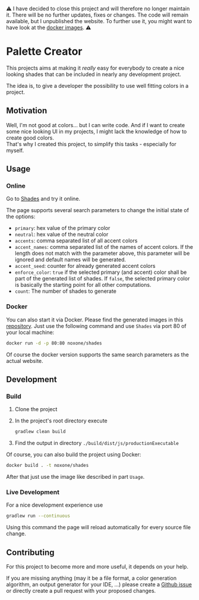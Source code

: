 ⚠️ I have decided to close this project and will therefore no longer maintain it. There will be no further updates, fixes or changes. The code will remain available, but I unpublished the website. To further use it, you might want to have look at the [docker images](https://hub.docker.com/r/noxone/shades). ⚠️

# Palette Creator

This projects aims at making it *really* easy for everybody to create a nice looking shades that can be included
in nearly any development project.

The idea is, to give a developer the possibility to use well fitting colors in a project.

## Motivation

Well, I'm not good at colors... but I can write code. And if I want to create some nice looking UI in my
projects, I might lack the knowledge of how to create good colors.  
That's why I created this project, to simplify this tasks - especially for myself.

## Usage

### Online

Go to [Shades](https://shades.olafneumann.org/) and try it online.

The page supports several search parameters to change the initial state of the options:

- ``primary``: hex value of the primary color
- ``neutral``: hex value of the neutral color
- ``accents``: comma separated list of all accent colors
- ``accent_names``: comma separated list of the names of accent colors. If the length does not match with the parameter above, this parameter will be ignored and default names will be generated.
- ``accent_seed``: counter for already generated accent colors
- ``enforce_color``: `true` if the selected primary (and accent) color shall be part of the generated list of shades. If `false`, the selected primary color is basically the starting point for all other computations.
- ``count``: The number of shades to generate

<!-- TODO: Example: [https://shades.olafneumann.org/](https://shades.olafneumann.org/)-->

### Docker

You can also start it via Docker. Please find the generated images in this [repository](https://hub.docker.com/r/noxone/shades). Just use the following command and use ``Shades`` via port 80 of your local machine:

```bash
docker run -d -p 80:80 noxone/shades
```

Of course the docker version supports the same search parameters as the actual website.

## Development

### Build

1. Clone the project
2. In the project's root directory execute

   ```bash
   gradlew clean build
   ```

3. Find the output in directory ``./build/dist/js/productionExecutable``

Of course, you can also build the project using Docker:

   ```bash
   docker build . -t noxone/shades
   ```

After that just use the image like described in part `Usage`.

### Live Development

For a nice development experience use

```bash
gradlew run --continuous
```

Using this command the page will reload automatically for every source file change.

## Contributing

For this project to become more and more useful, it depends on your help.

If you are missing anything (may it be a file format, a color generation algorithm, an output generator for your IDE, ...)
please create a [Github issue](https://github.com/noxone/palette-creator-web/issues) or directly create a pull request with your proposed changes.
